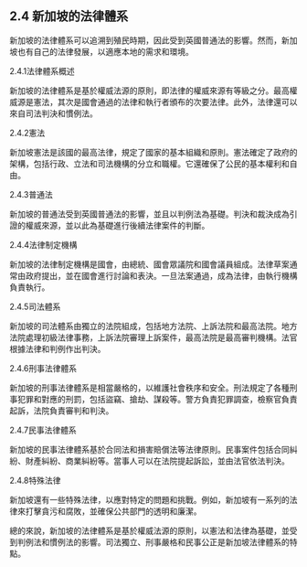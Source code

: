 ## 2.4 新加坡的法律體系

新加坡的法律體系可以追溯到殖民時期，因此受到英國普通法的影響。然而，新加坡也有自己的法律發展，以適應本地的需求和環境。

2.4.1法律體系概述

新加坡的法律體系是基於權威法源的原則，即法律的權威來源有等級之分。最高權威源是憲法，其次是國會通過的法律和執行者頒布的次要法律。此外，法律還可以來自司法判決和慣例法。

2.4.2憲法

新加坡憲法是該國的最高法律，規定了國家的基本組織和原則。憲法確定了政府的架構，包括行政、立法和司法機構的分立和職權。它還確保了公民的基本權利和自由。

2.4.3普通法

新加坡的普通法受到英國普通法的影響，並且以判例法為基礎。判決和裁決成為引證的權威來源，並以此為基礎進行後續法律案件的判斷。

2.4.4法律制定機構

新加坡的法律制定機構是國會，由總統、國會眾議院和國會議員組成。法律草案通常由政府提出，並在國會進行討論和表決。一旦法案通過，成為法律，由執行機構負責執行。

2.4.5司法體系

新加坡的司法體系由獨立的法院組成，包括地方法院、上訴法院和最高法院。地方法院處理初級法律事務，上訴法院審理上訴案件，最高法院是最高審判機構。法官根據法律和判例作出判決。

2.4.6刑事法律體系

新加坡的刑事法律體系是相當嚴格的，以維護社會秩序和安全。刑法規定了各種刑事犯罪和對應的刑罰，包括盜竊、搶劫、謀殺等。警方負責犯罪調查，檢察官負責起訴，法院負責審判和判決。

2.4.7民事法律體系

新加坡的民事法律體系基於合同法和損害賠償法等法律原則。民事案件包括合同糾紛、財產糾紛、商業糾紛等。當事人可以在法院提起訴訟，並由法官依法判決。

2.4.8特殊法律

新加坡還有一些特殊法律，以應對特定的問題和挑戰。例如，新加坡有一系列的法律來打擊貪污和腐敗，並確保公共部門的透明和廉潔。

總的來說，新加坡的法律體系是基於權威法源的原則，以憲法和法律為基礎，並受到判例法和慣例法的影響。司法獨立、刑事嚴格和民事公正是新加坡法律體系的特點。